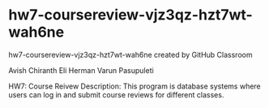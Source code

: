 # hw7-coursereview-vjz3qz-hzt7wt-wah6ne
hw7-coursereview-vjz3qz-hzt7wt-wah6ne created by GitHub Classroom

Avish Chiranth
Eli Herman
Varun Pasupuleti

HW7: Course Reivew
Description: This program is database systems where users can log in and submit course reviews for different classes.
